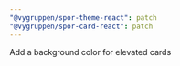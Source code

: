 ```yaml
---
"@vygruppen/spor-theme-react": patch
"@vygruppen/spor-card-react": patch
---
```


Add a background color for elevated cards
